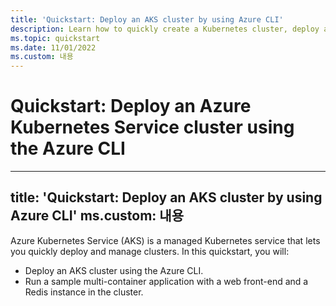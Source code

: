 ```yaml
---
title: 'Quickstart: Deploy an AKS cluster by using Azure CLI'
description: Learn how to quickly create a Kubernetes cluster, deploy an application, and monitor performance in Azure Kubernetes Service (AKS) using the Azure CLI.
ms.topic: quickstart
ms.date: 11/01/2022
ms.custom: 내용
---
```



# Quickstart: Deploy an Azure Kubernetes Service cluster using the Azure CLI
---
title: 'Quickstart: Deploy an AKS cluster by using Azure CLI'
ms.custom: 내용
---
Azure Kubernetes Service (AKS) is a managed Kubernetes service that lets you quickly deploy and manage clusters. In this quickstart, you will:

* Deploy an AKS cluster using the Azure CLI.
* Run a sample multi-container application with a web front-end and a Redis instance in the cluster.

